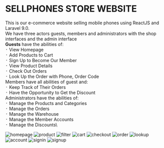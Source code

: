 <!-- # sellphones -->
#  SELLPHONES STORE WEBSITE
This is our e-commerce website selling mobile phones using ReactJS and Laravel 9.0.\
We have three actors guests, members and administrators with the shop interfaces and the admin interface\
<b>Guests</b> have the abilities of: \
    ᛫ View Homepage\
    ᛫ Add Products to Cart\
    ᛫ Sign Up to Become Our Member\
    ᛫ View Product Details\
    ᛫ Check Out Orders\
    ᛫ Look Up the Order with Phone, Order Code\
Members have all abilities of guest and:\
    ᛫ Keep Track of Their Orders\
    ᛫ Have the Opportunity to Get the Discount\
Administrators have the abilities of:\
    ᛫ Manage the Products and Categories\
    ᛫ Manage the Orders\
    ᛫ Manage the Warehouse\
    ᛫ Manage the Member Accounts\
    ᛫ Manage the Discounts\

![homepage](/FrontEnd/public/pictures/1_homepage.png)
![product](/FrontEnd/public/pictures/2_product.png)
![filter](/FrontEnd/public/pictures/3_filter.png)
![cart](/FrontEnd/public/pictures/4_cart.png)
![checkout](/FrontEnd/public/pictures/5_checkout.png)
![order](/FrontEnd/public/pictures/6_order.png)
![lookup](/FrontEnd/public/pictures/7_lookup.png)
![account](/FrontEnd/public/pictures/8_account.png)
![signin](/FrontEnd/public/pictures/9_signin.png)
![signup](/FrontEnd/public/pictures/10_signup.png)


